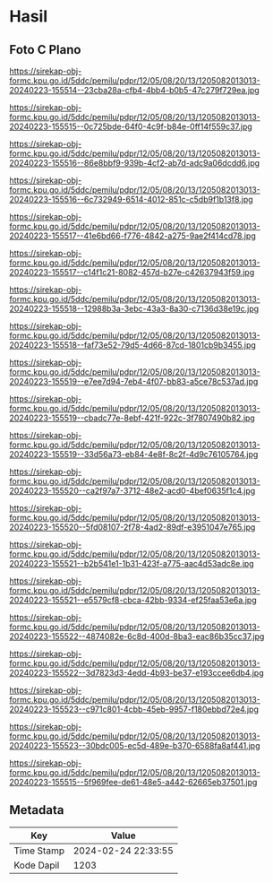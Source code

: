 # Hasil

## Foto C Plano

https://sirekap-obj-formc.kpu.go.id/5ddc/pemilu/pdpr/12/05/08/20/13/1205082013013-20240223-155514--23cba28a-cfb4-4bb4-b0b5-47c279f729ea.jpg

https://sirekap-obj-formc.kpu.go.id/5ddc/pemilu/pdpr/12/05/08/20/13/1205082013013-20240223-155515--0c725bde-64f0-4c9f-b84e-0ff14f559c37.jpg

https://sirekap-obj-formc.kpu.go.id/5ddc/pemilu/pdpr/12/05/08/20/13/1205082013013-20240223-155516--86e8bbf9-939b-4cf2-ab7d-adc9a06dcdd6.jpg

https://sirekap-obj-formc.kpu.go.id/5ddc/pemilu/pdpr/12/05/08/20/13/1205082013013-20240223-155516--6c732949-6514-4012-851c-c5db9f1b13f8.jpg

https://sirekap-obj-formc.kpu.go.id/5ddc/pemilu/pdpr/12/05/08/20/13/1205082013013-20240223-155517--41e6bd66-f776-4842-a275-9ae2f414cd78.jpg

https://sirekap-obj-formc.kpu.go.id/5ddc/pemilu/pdpr/12/05/08/20/13/1205082013013-20240223-155517--c14f1c21-8082-457d-b27e-c42637943f59.jpg

https://sirekap-obj-formc.kpu.go.id/5ddc/pemilu/pdpr/12/05/08/20/13/1205082013013-20240223-155518--12988b3a-3ebc-43a3-8a30-c7136d38e19c.jpg

https://sirekap-obj-formc.kpu.go.id/5ddc/pemilu/pdpr/12/05/08/20/13/1205082013013-20240223-155518--faf73e52-79d5-4d66-87cd-1801cb9b3455.jpg

https://sirekap-obj-formc.kpu.go.id/5ddc/pemilu/pdpr/12/05/08/20/13/1205082013013-20240223-155519--e7ee7d94-7eb4-4f07-bb83-a5ce78c537ad.jpg

https://sirekap-obj-formc.kpu.go.id/5ddc/pemilu/pdpr/12/05/08/20/13/1205082013013-20240223-155519--cbadc77e-8ebf-421f-922c-3f7807490b82.jpg

https://sirekap-obj-formc.kpu.go.id/5ddc/pemilu/pdpr/12/05/08/20/13/1205082013013-20240223-155519--33d56a73-eb84-4e8f-8c2f-4d9c76105764.jpg

https://sirekap-obj-formc.kpu.go.id/5ddc/pemilu/pdpr/12/05/08/20/13/1205082013013-20240223-155520--ca2f97a7-3712-48e2-acd0-4bef0635f1c4.jpg

https://sirekap-obj-formc.kpu.go.id/5ddc/pemilu/pdpr/12/05/08/20/13/1205082013013-20240223-155520--5fd08107-2f78-4ad2-89df-e3951047e765.jpg

https://sirekap-obj-formc.kpu.go.id/5ddc/pemilu/pdpr/12/05/08/20/13/1205082013013-20240223-155521--b2b541e1-1b31-423f-a775-aac4d53adc8e.jpg

https://sirekap-obj-formc.kpu.go.id/5ddc/pemilu/pdpr/12/05/08/20/13/1205082013013-20240223-155521--e5579cf8-cbca-42bb-9334-ef25faa53e6a.jpg

https://sirekap-obj-formc.kpu.go.id/5ddc/pemilu/pdpr/12/05/08/20/13/1205082013013-20240223-155522--4874082e-6c8d-400d-8ba3-eac86b35cc37.jpg

https://sirekap-obj-formc.kpu.go.id/5ddc/pemilu/pdpr/12/05/08/20/13/1205082013013-20240223-155522--3d7823d3-4edd-4b93-be37-e193ccee6db4.jpg

https://sirekap-obj-formc.kpu.go.id/5ddc/pemilu/pdpr/12/05/08/20/13/1205082013013-20240223-155523--c971c801-4cbb-45eb-9957-f180ebbd72e4.jpg

https://sirekap-obj-formc.kpu.go.id/5ddc/pemilu/pdpr/12/05/08/20/13/1205082013013-20240223-155523--30bdc005-ec5d-489e-b370-6588fa8af441.jpg

https://sirekap-obj-formc.kpu.go.id/5ddc/pemilu/pdpr/12/05/08/20/13/1205082013013-20240223-155515--5f969fee-de61-48e5-a442-62665eb37501.jpg


## Metadata

| Key        | Value               |
| ---------- | ------------------- |
| Time Stamp | 2024-02-24 22:33:55 |
| Kode Dapil | 1203                |




